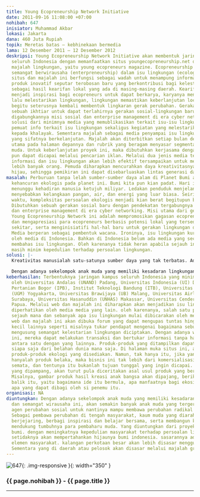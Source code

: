 ```yaml
---
title: Young Ecopreneurship Network Initiative
date: 2011-09-16 11:08:00 +07:00
nohibah: 647
inisiator: Muhammad Akbar
lokasi: Jakarta
dana: 460 Juta Rupiah
topik: Meretas batas – kebhinekaan bermedia
lama: 12 Desember 2011 – 12 Desember 2012
deskripsi: Young Ecopreneurship Network Initiative akan membentuk jaringan yang luas
  seluruh Indonesia dengan memanfaatkan situs youngecopreneurship.net dan penyebaran
  majalah lingkungan, yaitu young ecopreneurs magazine. Ecopreneurship disini berarti
  semangat berwirausaha (enterpreneurship) dalam isu lingkungan (ecology). Media berupa
  situs dan majalah ini berfungsi sebagai wadah untuk menampung informasi sekaligus
  produk inovatif seputar terobosan baru yang berkontribusi bagi kelestarian lingkungan
  sebagai hasil kearifan lokal yang ada di masing-masing daerah. Kearifan lokal ini
  menjadi inspirasi bagi ecopreneurs untuk dapat berkarya, karyanya menggerakan masyarakat,
  lalu melestarikan lingkungan, lingkungan memastikan keberlanjutan local wisdom dan
  begitu seterusnya kembali membentuk lingkaran gerak perubahan. Gerakan ini adalah
  sebuah ikhtiar untuk dapat terlahirnya gerakan sosial-lingkungan baru dengan pendekatan
  digabungkannya misi sosial dan enterprise management di era cyber networking. Sebagai
  solusi dari minimnya media yang memublikasikan terkait isu-isu lingkungan, web sebagai
  pemuat info terkait isu lingkungan sekaligus kegiatan yang melestarikan lingkungan
  kepada khalayak. Sementara majalah sebagai media penyampai isu lingkungan makro
  yang sifatnya berkelanjutan. Majalah akan diterbitkan setiap bulan dengan laporan
  utama pada halaman depannya dan rubrik yang beragam menyasar segmentasi pasar anak
  muda. Untuk keberlanjutan proyek ini, maka dibutuhkan kerjasama dengan funding atau
  pun dapat dicapai melalui pencarian iklan. Melalui dua jenis media tersebut, distribusi
  informasi dan isu lingkungan akan lebih efektif tersampaikan untuk menggerakkan
  lebih banyak orang. Pemuda diharapkan mencurahkan daya kreativitasnya bagi pemikiran-pemikiran
  hijau, sehingga pemikiran ini dapat disebarluaskan lintas generasi dan sektor.
masalah: Perburuan tanpa lelah sumber-sumber daya alam di Planet Bumi akan mendorong
  kehancuran ekologis pada planet ini. Bumi kita pun kian padat. Hari ini kita sedang
  menunggu kehadiran manusia ketujuh miliyar. Ledakan penduduk menjelang 2030 akan
  menyebabkan kelangkaan pangan, air, dan energi yang luar biasa. Seiring dengan berjalannya
  waktu, kompleksitas persoalan ekologis menjadi kian berat begitupun bagi Indonesia.
  Dibutuhkan sebuah gerakan sosial baru dengan pendekatan tergabungnya misi sosial
  dan enterprise management di era cyber networking. Misi utama dari gerakan sosial
  Young Ecopreneurship Network ini adalah mempromosikan gagasan ecopreneurs, menemukan
  dan mengapresiasi para ecopreneurs berbasis potensi lokal yang tersedia di lingkungan
  sekitar, serta menginisiatifi hal-hal baru untuk gerakan lingkungan di Indonesia.
  Media berperan sebagai pembentuk wacana. Ironinya, isu lingkungan kurang diwacanakan
  oleh media di Indonesia. Bahkan di Indonesia belum ada media yang secara spesifik
  membahas isu lingkungan. Oleh karenanya tidak heran apabila sejauh ini masyarakat
  masih minim kepedulian terhadap persoalan lingkungan.
solusi: |-
  Kreativitas manusialah satu-satunya sumber daya yang tak terbatas. Adapun pelaku dari ekonomi kreatif ini tak lain adalah anak-anak muda dengan etos kreatif yang kuat. Maka diperlukan suatu ruang sosial yang kondusif dan masyarakat khususnya generasi muda yang semakin menguasai ilmu pengetahuan, teknologi, dan seni sehingga dapat membuka peluang bagi dirinya untuk berpartisipasi secara optimal dalam membangun kemajuan dan kesejahteraan bangsa. Pemuda diharapkan mencurahkan daya kreativitasnya bagi pemikiran-pemikiran hijau, sehingga pemikiran ini dapat disebarluaskan lintas generasi dan sektor. Dikerjakan dengan penuh gairah melakukan perubahan sosial. Tidak perlu muluk, tetapi kreatif. Ide baru yang segar dan berangkat dari think locally act locally. Diperlukan sebuah media untuk menghantarkan mereka selangkah lebih dekat. Di era cyber networking dimana kaum muda identik dengan label high-tech, maka tentu jawabannya adalah dengan menghadirkan sebuah forum ke depan mereka sebagai ajang berekspresi. Bukan forum dalam artian sesungguhnya, yang terbatas pada ruang dan waktu, tetapi forum dalam dunia tanpa batas.

  Dengan adanya sekelompok anak muda yang memiliki kesadaran lingkungan dan semangat wirausaha ini, akan semakin banyak anak muda yang tergerak menjadi agen perubahan sosial untuk nantinya mampu membawa perubahan radikal pada masyarakat. Sebagai pembawa perubahan di tengah masyarakat, kaum muda yang diarahkan untuk dapat berjejaring, berbagi inspirasi dan belajar bersama, serta membangun komunitas untuk mendukung tumbuhnya para pembaharu muda. Yang diuntungkan dari proyek ini adalah bumi. dengan meningkatnya kepedulian masyarakat terhadap persoalan lingkungan, maka setidaknya akan mempertahankan hijaunya bumi indonesia. sasarannya adalah seluruh elemen masyarakat. kalangan perkotaan besar akan lebih disasar menggunakan web. Sementara yang di daerah atau pelosok akan disasar melalui majalah gratis.
keberhasilan: Terbentuknya jaringan kampus seluruh Indonesia yang minimal diwakili
  oleh Universitas Andalas (UNAND) Padang, Universitas Indonesia (UI) Depok, Institut
  Pertanian Bogor (IPB), Institut Teknologi Bandung (ITB), Universitas Gadjah Mada
  (UGM) Yogyakarta, Universitas Brawijaya (UB) Malang, Universitas Airlangga (UNAIR)
  Surabaya, Universitas Hasanuddin (UNHAS) Makassar, Universitas Cenderawasih (UNCEN)
  Papua. Melalui web dan majalah ini diharapkan akan menjadikan isu lingkungan mulai
  diperhatikan oleh media media yang lain. oleh karenanya, salah satu pengukurnya,
  sejauh mana dan sebanyak apa isu lingkungan mulai dibicarakan oleh media. Di dalam
  web dan majalah ini akan dibuka forum yang dapat mengupas tuntas hingga hal-hal
  kecil lainnya seperti misalnya tukar pendapat mengenai bagaimana sebuah bisnis yang
  mengusung semangat kelestarian lingkungan diciptakan. Dengan adanya web dan majalah
  ini, mereka dapat melakukan transaksi dan bertukar informasi tanpa harus bertemu
  antara satu dengan yang lainnya. Produk-produk yang ditampilkan dapat dipesan oleh
  siapa saja dari belahan dunia mana saja. Di halaman muka situs ini, akan dipampang
  produk-produk ekologi yang disediakan. Namun, tak hanya itu, jika yang dipampang
  hanyalah produk belaka, maka bisnis ini tak lebih dari komersialisasi produk ekologi
  semata, dan tentunya itu bukanlah tujuan tunggal yang ingin dicapai. Di setiap produk
  yang dipampang, akan turut pula diceritakan asal usul produk yang bersangkutan.
  Misalnya, gambar produk hasil kreasi anak bangsa akan dipajang, berikut kisah di
  balik itu, yaitu bagaimana ide itu bermula, apa manfaatnya bagi ekosistem, dan informasi
  apa yang dapat dibagi oleh si penemu itu.
organisasi: NA
diuntungkan: Dengan adanya sekelompok anak muda yang memiliki kesadaran lingkungan
  dan semangat wirausaha ini, akan semakin banyak anak muda yang tergerak menjadi
  agen perubahan sosial untuk nantinya mampu membawa perubahan radikal pada masyarakat.
  Sebagai pembawa perubahan di tengah masyarakat, kaum muda yang diarahkan untuk dapat
  berjejaring, berbagi inspirasi dan belajar bersama, serta membangun komunitas untuk
  mendukung tumbuhnya para pembaharu muda. Yang diuntungkan dari proyek ini adalah
  bumi. dengan meningkatnya kepedulian masyarakat terhadap persoalan lingkungan, maka
  setidaknya akan mempertahankan hijaunya bumi indonesia. sasarannya adalah seluruh
  elemen masyarakat. kalangan perkotaan besar akan lebih disasar menggunakan web.
  Sementara yang di daerah atau pelosok akan disasar melalui majalah gratis
---
```


![647](/static/img/hibahcmb/647.png){: .img-responsive }{: width="350" }

### {{ page.nohibah }} - {{ page.title }}

---
